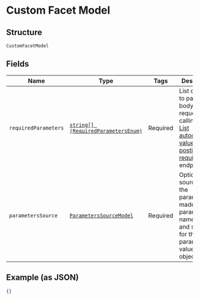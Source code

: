 
# Custom Facet Model

## Structure

`CustomFacetModel`

## Fields

| Name | Type | Tags | Description | Getter | Setter |
|  --- | --- | --- | --- | --- | --- |
| `requiredParameters` | [`string[] (RequiredParametersEnum)`](../../doc/models/required-parameters-enum.md) | Required | List of keys to pass to  the body of the request calling the [List autocomplete values for posting requirements](https://vonq.stoplight.io/docs/hapi/b3A6MzM2MDEzODk-list-autocomplete-values-for-posting-requirement) endpoint. | getRequiredParameters(): array | setRequiredParameters(array requiredParameters): void |
| `parametersSource` | [`ParametersSourceModel`](../../doc/models/parameters-source-model.md) | Required | Optional source for the parameters made of parameter name as key and source for the parameter value as object | getParametersSource(): ParametersSourceModel | setParametersSource(ParametersSourceModel parametersSource): void |

## Example (as JSON)

```json
{}
```

